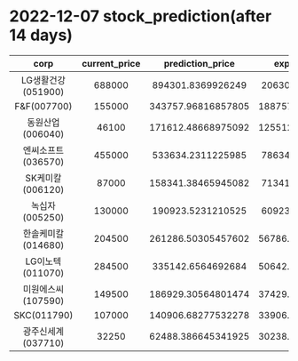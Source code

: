 # 2022-12-07 stock_prediction(after 14 days)

|   corp   |   current_price   |   prediction_price   |   expected_profit   |
|:--------:|:-----------------:|:--------------------:|:-------------------:|
|LG생활건강(051900)|688000|894301.8369926249|206301.8369926249|
|F&F(007700)|155000|343757.96816857805|188757.96816857805|
|동원산업(006040)|46100|171612.48668975092|125512.48668975092|
|엔씨소프트(036570)|455000|533634.2311225985|78634.23112259852|
|SK케미칼(006120)|87000|158341.38465945082|71341.38465945082|
|녹십자(005250)|130000|190923.5231210525|60923.52312105251|
|한솔케미칼(014680)|204500|261286.50305457602|56786.503054576024|
|LG이노텍(011070)|284500|335142.6564692684|50642.656469268375|
|미원에스씨(107590)|149500|186929.30564801474|37429.305648014735|
|SKC(011790)|107000|140906.68277532278|33906.682775322784|
|광주신세계(037710)|32250|62488.386645341925|30238.386645341925|
